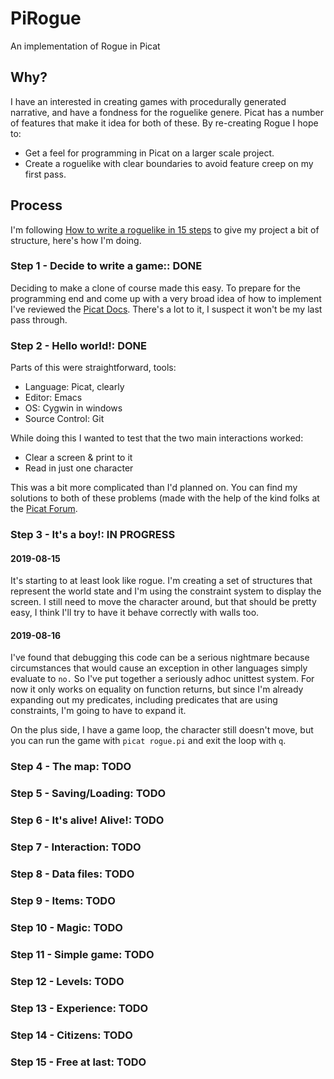 # PiRogue
An implementation of Rogue in Picat

## Why?

I have an interested in creating games with procedurally generated narrative, and have a fondness for the roguelike genere. 
Picat has a number of features that make it idea for both of these. By re-creating Rogue I hope to:
* Get a feel for programming in Picat on a larger scale project.
* Create a roguelike with clear boundaries to avoid feature creep on my first pass.

## Process

I'm following [How to write a roguelike in 15 steps](http://roguebasin.roguelikedevelopment.org/index.php?title=How_to_Write_a_Roguelike_in_15_Steps)
to give my project a bit of structure, here's how I'm doing.

### Step 1 - Decide to write a game:: DONE

Deciding to make a clone of course made this easy. To prepare for the programming end and come up with a very broad idea of how
to implement I've reviewed the [Picat Docs](http://picat.orgfree.com/picat_guide/picat_guide.html). There's a lot to it, I
suspect it won't be my last pass through.

### Step 2 - Hello world!: DONE 

Parts of this were straightforward, tools:
* Language: Picat, clearly
* Editor: Emacs
* OS: Cygwin in windows
* Source Control: Git

While doing this I wanted to test that the two main interactions worked:
* Clear a screen & print to it
* Read in just one character

This was a bit more complicated than I'd planned on. You can find my solutions to both of these problems (made with the help
of the kind folks at the [Picat Forum](https://groups.google.com/forum/#!forum/picat-lang).

### Step 3 - It's a boy!: IN PROGRESS

#### 2019-08-15

It's starting to at least look like rogue. I'm creating a set of structures that represent the world state and 
I'm using the constraint system to display the screen. I still need to move the character around, but that should
be pretty easy, I think I'll try to have it behave correctly with walls too.

#### 2019-08-16

I've found that debugging this code can be a serious nightmare because circumstances that would
cause an exception in other languages simply evaluate to `no.` So I've put together a seriously
adhoc unittest system. For now it only works on equality on function returns, but since I'm
already expanding out my predicates, including predicates that are using constraints, I'm going
to have to expand it.

On the plus side, I have a game loop, the character still doesn't move, but you can run the game
with `picat rogue.pi` and exit the loop with `q`.

### Step 4 - The map: TODO
### Step 5 - Saving/Loading: TODO
### Step 6 - It's alive! Alive!: TODO
### Step 7 - Interaction: TODO
### Step 8 - Data files: TODO
### Step 9 - Items: TODO
### Step 10 - Magic: TODO
### Step 11 - Simple game: TODO
### Step 12 - Levels: TODO
### Step 13 - Experience: TODO
### Step 14 - Citizens: TODO
### Step 15 - Free at last: TODO
